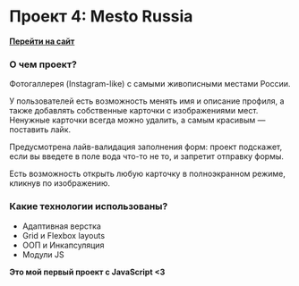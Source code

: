 # Проект 4: Mesto Russia
**[Перейти на сайт](https://geogeorgeous.github.io/mesto/)**


### О чем проект?

Фотогаллерея (Instagram-like) с самыми живописными местами России.

У пользователей есть возможность менять имя и описание профиля, а также добавлять собственные карточки с изображениями мест. Ненужные карточки всегда можно удалить, а самым красивым — поставить лайк.

Предусмотрена лайв-валидация заполнения форм: проект подскажет, если вы введете в поле вода что-то не то, и запретит отправку формы.

Есть возможность открыть любую карточку в полноэкранном режиме, кликнув по изображению.

### Какие технологии использованы?
* Адаптивная верстка
* Grid и Flexbox layouts
* ООП и Инкапсуляция
* Модули JS

**Это мой первый проект с JavaScript <3**



